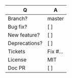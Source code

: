 | Q             | A
| ------------- | ---
| Branch?       | master <!-- for features -->
| Bug fix?      | [ ]
| New feature?  | [ ]
| Deprecations? | [ ] <!-- don't forget to update UPGRADE-*.md files -->
| Tickets       | Fix #...   <!-- prefix each issue number with "Fix #", if any -->
| License       | MIT
| Doc PR        | [ ] <!--highly recommended for new features-->

<!--
Replace this notice by a short README for your feature/bugfix. This will help people
understand your PR and can be used as a start for the documentation.

Additionally:
 - Always add tests and ensure they pass.
 - Never break backward compatibility
 - Bug fixes must be submitted against the lowest branch where they apply
   (lowest branches are regularly merged to upper ones so they get the fixes too).
 - Features and deprecations must be submitted against the branch "master".
 - Legacy code removals go to the master branch.
-->
